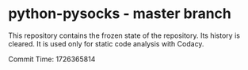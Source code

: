 # python-pysocks - master branch

This repository contains the frozen state of the repository.
Its history is cleared. It is used only for static code
analysis with Codacy.

Commit Time: 1726365814